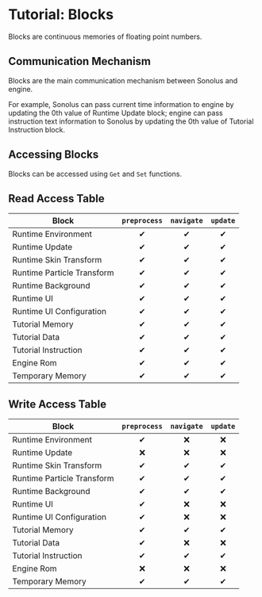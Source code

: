 # Tutorial: Blocks

Blocks are continuous memories of floating point numbers.

## Communication Mechanism

Blocks are the main communication mechanism between Sonolus and engine.

For example, Sonolus can pass current time information to engine by updating the 0th value of Runtime Update block; engine can pass instruction text information to Sonolus by updating the 0th value of Tutorial Instruction block.

## Accessing Blocks

Blocks can be accessed using `Get` and `Set` functions.

## Read Access Table

| Block                      | `preprocess` | `navigate` | `update` |
| -------------------------- | :----------: | :--------: | :------: |
| Runtime Environment        |      ✔       |     ✔      |    ✔     |
| Runtime Update             |      ✔       |     ✔      |    ✔     |
| Runtime Skin Transform     |      ✔       |     ✔      |    ✔     |
| Runtime Particle Transform |      ✔       |     ✔      |    ✔     |
| Runtime Background         |      ✔       |     ✔      |    ✔     |
| Runtime UI                 |      ✔       |     ✔      |    ✔     |
| Runtime UI Configuration   |      ✔       |     ✔      |    ✔     |
| Tutorial Memory            |      ✔       |     ✔      |    ✔     |
| Tutorial Data              |      ✔       |     ✔      |    ✔     |
| Tutorial Instruction       |      ✔       |     ✔      |    ✔     |
| Engine Rom                 |      ✔       |     ✔      |    ✔     |
| Temporary Memory           |      ✔       |     ✔      |    ✔     |

## Write Access Table

| Block                      | `preprocess` | `navigate` | `update` |
| -------------------------- | :----------: | :--------: | :------: |
| Runtime Environment        |      ✔       |     ❌     |    ❌    |
| Runtime Update             |      ❌      |     ❌     |    ❌    |
| Runtime Skin Transform     |      ✔       |     ✔      |    ✔     |
| Runtime Particle Transform |      ✔       |     ✔      |    ✔     |
| Runtime Background         |      ✔       |     ✔      |    ✔     |
| Runtime UI                 |      ✔       |     ❌     |    ❌    |
| Runtime UI Configuration   |      ✔       |     ❌     |    ❌    |
| Tutorial Memory            |      ✔       |     ✔      |    ✔     |
| Tutorial Data              |      ✔       |     ❌     |    ❌    |
| Tutorial Instruction       |      ✔       |     ✔      |    ✔     |
| Engine Rom                 |      ❌      |     ❌     |    ❌    |
| Temporary Memory           |      ✔       |     ✔      |    ✔     |
